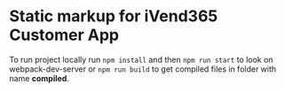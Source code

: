 # Static markup for iVend365 Customer App

To run project locally run `npm install` and then `npm run start` to look on webpack-dev-server or `npm run build` to get compiled files in folder with name **compiled**.
